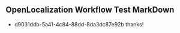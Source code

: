 ## OpenLocalization Workflow Test MarkDown
* d9031ddb-5a41-4c84-88dd-8da3dc87e92b thanks!

<!--HONumber=Aug16_HO3-->


